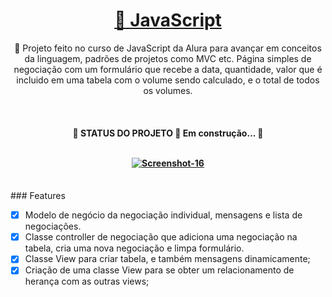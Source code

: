 <h1 align="center">
    <a href="https://pt-br.reactjs.org/">🔗 JavaScript </a>
</h1>
<p align="center">
  🚀 Projeto feito no curso de JavaScript da Alura para avançar em conceitos da linguagem, padrões de projetos como MVC etc. Página simples de negociação com um formulário que      recebe a data, quantidade, valor que é incluido em uma tabela com o volume sendo calculado, e o total de todos os volumes.  
</p>
</br>
<h4 align="center"> 
	<p>🚧  STATUS DO PROJETO 🚀 Em construção...  🚧 </p> </br>
	<a href="https://ibb.co/rZ8dNQc"><img src="https://i.ibb.co/brwbD62/Screenshot-16.png" alt="Screenshot-16" border="0"></a>

</h4>





</br>
### Features

- [x] Modelo de negócio da negociação individual, mensagens e lista de negociações.
- [x] Classe controller de negociação que adiciona uma negociação na tabela, cria uma nova negociação e limpa formulário.
- [x] Classe View para criar tabela, e também mensagens dinamicamente;
- [x] Criação de uma classe View para se obter um relacionamento de herança com as outras views; 
